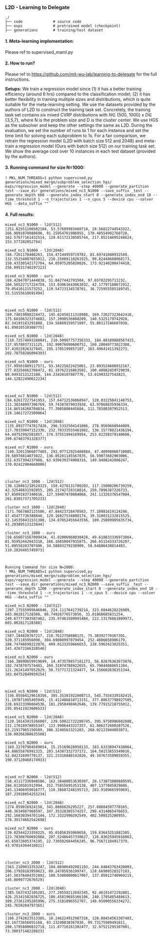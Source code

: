 ### L2D - Learning to Delegate

```shell
./
├── code              # source code
├── exps              # pretrained model (checkpoint)
├── generations       # training/test dataset
```

#### 1. Meta-learning implementation: 

Please ref to supervised_maml.py

#### 2. How to run? 

Please ref to https://github.com/mit-wu-lab/learning-to-delegate for the full instructions.

**Setups:** We train a regression model since (1) it has a better training efficiency (around 6 hrs) compared to the classification model; (2) it has better flexibility in training multiple sizes and distributions, which is quite suitable for the meta-learning setting. We use the datasets provided by the authors of L2D to construct the training task set. Concretely, the training task set contains six mixed CVRP distributions with $N\in$ {500, 1000} x $D \in$ {3,5,7}, where N is the problem size and D is the cluster center. We use HGS as the subsolver and keep the other settings the same as L2D. During the evaluation, we set the number of runs to 1 for each instance and set the time limit for solving each subproblem to 1s. For a fair comparison, we retrain the regression model (L2D with batch size 512 and 2048) and meta-train a regression model (Ours with batch size 512) on our training task set. We show the average cost over 10 instances in each test dataset (provided by the authors).

#### 3. Running command for size N=1000:

```shell
! MKL_NUM_THREADS=1 python supervised.py generations/mixed_merge/subproblem_selection_hgs/ exps/regression_model --generate --step 40000 --generate_partition test --save_dir generations/mixed_nc3_N1000 --save_suffix _test --generate_depth 600 --generate_index_start 0 --generate_index_end 10 --time_threshold 1 --n_trajectories 1 --n_cpus 5 --device cpu --solver HGS --data_suffix ""
```

#### 4. Full results:

```shell
mixed_nc3_N1000 - l2d(512)
[251.62551106502104, 53.57689983460714, 28.56822744543322, 166.9091070088698, 91.15954761906055, 170.48554992760728, 162.57677161432514, 129.81172138505744, 217.05214095248624, 153.577202052794]

mixed_nc3_N1000 - l2d(2048)
[84.7261170488263, 154.47144959719782, 83.69741048932549, 132.55254007655012, 218.25089110261925, 90.82448688068173, 150.43330142172704, 64.05975205820026, 173.92140200474418, 256.09531748297223]

mixed_nc3_N1000 - ours
[69.42047071444838, 51.0427442793504, 97.65782295711232, 104.50522717224759, 153.83061643063832, 42.17797180672912, 79.05410121573252, 119.54723134578701, 36.725955585189745, 55.51555610691494]



mixed_nc5_N1000 - l2d(512)
[69.74019808224472, 145.62450211310988, 169.72627323642416, 175.68106323374602, 157.3990536080209, 140.5325179742928, 82.34193183291808, 134.56869159571897, 55.80117246607038, 61.89810510360775]

mixed_nc5_N1000 - l2d(2048)
[110.72574893288841, 210.50907757356333, 184.88189880567415, 137.9578037311125, 192.99076090600752, 160.20049773022308, 57.41022826327845, 195.1705199857107, 163.49641411392273, 202.78750286094393]

mixed_nc5_N1000 - ours
[57.99501089117571, 93.34225822425061, 23.893524686932167, 177.03256662708472, 81.19762216863502, 100.40882459729039, 80.0493212122108, 144.23420107087776, 53.01993327542823, 144.12822490612234]



mixed_nc7_N1000 - l2d(512)
[84.62617227541953, 157.64712536068947, 128.03225841148753, 111.38248097396769, 59.74387879033938, 63.97868835936334, 114.86516268704834, 77.3905800445684, 112.78580207952513, 119.14617272509064]

mixed_nc7_N1000 - l2d(2048)
[135.89377747817426, 296.5332504141086, 278.9569668944009, 117.70339047152336, 232.70333555461082, 136.15778021436194, 64.44752992501857, 174.37551994169954, 253.02258379140608, 399.67403791328377]

mixed_nc7_N1000 - ours
[140.32011966077465, 292.97712925488884, 47.40998068710085, 39.58978814873822, 136.05281145567835, 56.59073682903006, 152.6357394237988, 63.939639374008316, 149.9488242006247, 170.02422984660086]



cluster_nc3_1000 - l2d(512)
[30.120461218524323, 150.4278131780203, 117.15000206739259, 42.32548831592055, 205.21742728318816, 250.7096387226733, 67.85091837340616, 127.59407470084068, 241.11326376547004, 261.83017371705233]

cluster_nc3_1000 - l2d(2048)
[171.7667802125586, 47.84423728470563, 77.10981619124246, 47.45477736388848, 129.16827534800174, 39.310031232815525, 12.145358431531388, 134.87052455643556, 109.25089985635734, 43.20389513123844]

cluster_nc3_1000 - ours
[58.656071567009434, 41.92006968030428, 49.618833336973864, 81.95952442043318, 166.16650047935875, 266.65154333726207, 51.09558283707406, 34.58893279238909, 58.64886438014483, 110.2826485745973]



Running Command for size N=2000:
! MKL_NUM_THREADS=1 python supervised.py generations/mixed_merge/subproblem_selection_hgs/ exps/regression_model --generate --step 40000 --generate_partition test --save_dir generations/mixed_nc3_N2000 --save_suffix _test --generate_depth 1200 --generate_index_start 0 --generate_index_end 10 --time_threshold 1 --n_trajectories 1 --n_cpus 5 --device cpu --solver HGS --data_suffix ""

mixed_nc3_N2000 - l2d(512)
[297.17555995646046, 224.1117641739214, 323.6044628226989, 603.002817128388, 86.74928776573856, 31.01868685831254, 249.67777303587462, 235.97461509991484, 222.13176661809973, 603.002817128388]

mixed_nc3_N2000 - l2d(2048)
[587.184820767217, 210.7612750888125, 75.38392770167391, 520.371185956098, 304.69808997879454, 252.4886658906179, 188.74746698222876, 499.0123259666653, 238.5963423825351, 243.42672266328546]

mixed_nc3_N2000 - ours
[166.38890659919699, 14.473578857181273, 56.02676363673076, 102.7478707574481, 269.31974708922655, 65.79044088651204, 121.26241497652829, 58.73771721324477, 54.156602636351344, 103.84752849939254]



mixed_nc5_N2000 - l2d(512)
[336.05504129618356, 305.35381922008713, 545.7554339182415, 31.107871095495945, 15.412486810713151, 377.00637798927505, 228.69223396604536, 181.2950498462646, 139.77915218755012, 295.05411923606533]

mixed_nc5_N2000 - l2d(2048)
[120.18143415266007, 239.50822722280745, 395.9750986602888, 231.17618970855347, 123.9906443227357, 61.886272600207526, 63.21917965150509, 306.3240563321283, 268.02123944893873, 138.08266388635508]

mixed_nc5_N2000 - ours
[169.22787904589654, 15.25169628958133, 183.63330947438064, 44.88655876991325, 203.14387332737172, 164.50153655549016, 52.84231699778137, 321.23316840142826, 49.347673589059355, 190.37120468174933]



mixed_nc7_N2000 - l2d(512)
[58.41117336948586, 162.38480853630307, 20.173872809889595, 284.8120501912994, 252.75855695353138, 407.1377845829606, 243.13406959016777, 118.38687248195713, 283.9189665950691, 187.23938054255234]

mixed_nc7_N2000 - l2d(2048)
[274.059016924158, 341.0806826295227, 257.68884597770165, 440.3634987968597, 347.35328305574257, 298.4314865476653, 292.16630394701144, 172.3322990292549, 402.508525286955, 178.39174662542698]

mixed_nc7_N2000 - ours
[39.02544223359225, 95.01056393060658, 159.83643251882305, 123.78308760692866, 207.52486457330627, 126.03625945016063, 45.65872605374195, 22.730502604456245, 96.75671104917379, 43.97014364418021]



cluster_nc3_2000 - l2d(512)
[563.2109033353247, 104.06906492981103, 244.64043763420003, 206.17920183959623, 89.24705936199747, 128.66908520327183, 147.56376484351892, 180.53860000617067, 137.05012740969215, 145.8099772676529]

cluster_nc3_2000 - l2d(2048)
[385.5637432105201, 277.29559212692345, 92.46191472292881, 426.25341582036725, 180.45819685366106, 240.1705485484613, 389.27261295285996, 275.3181096552707, 140.05090556334272, 245.7650284797365]

cluster_nc3_2000 - ours
[166.2742823513385, 10.246224912987316, 120.88454563307403, 63.16772656055168, 93.23240030367036, 99.73175989491011, 200.17958806832718, 111.87716161302477, 32.97521295307001, 73.30037148228023]
```

